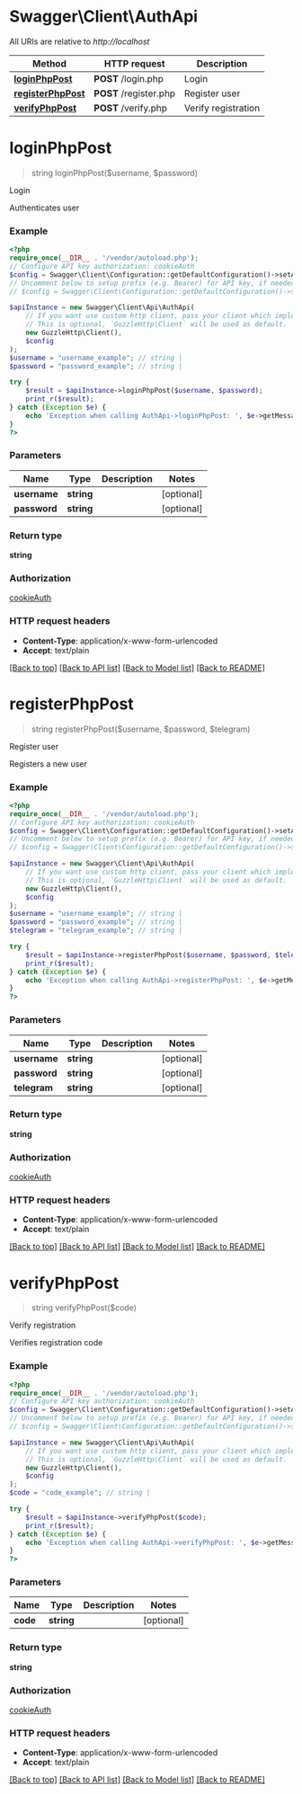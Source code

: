 # Swagger\Client\AuthApi

All URIs are relative to *http://localhost*

Method | HTTP request | Description
------------- | ------------- | -------------
[**loginPhpPost**](AuthApi.md#loginphppost) | **POST** /login.php | Login
[**registerPhpPost**](AuthApi.md#registerphppost) | **POST** /register.php | Register user
[**verifyPhpPost**](AuthApi.md#verifyphppost) | **POST** /verify.php | Verify registration

# **loginPhpPost**
> string loginPhpPost($username, $password)

Login

Authenticates user

### Example
```php
<?php
require_once(__DIR__ . '/vendor/autoload.php');
// Configure API key authorization: cookieAuth
$config = Swagger\Client\Configuration::getDefaultConfiguration()->setApiKey('user_id', 'YOUR_API_KEY');
// Uncomment below to setup prefix (e.g. Bearer) for API key, if needed
// $config = Swagger\Client\Configuration::getDefaultConfiguration()->setApiKeyPrefix('user_id', 'Bearer');

$apiInstance = new Swagger\Client\Api\AuthApi(
    // If you want use custom http client, pass your client which implements `GuzzleHttp\ClientInterface`.
    // This is optional, `GuzzleHttp\Client` will be used as default.
    new GuzzleHttp\Client(),
    $config
);
$username = "username_example"; // string | 
$password = "password_example"; // string | 

try {
    $result = $apiInstance->loginPhpPost($username, $password);
    print_r($result);
} catch (Exception $e) {
    echo 'Exception when calling AuthApi->loginPhpPost: ', $e->getMessage(), PHP_EOL;
}
?>
```

### Parameters

Name | Type | Description  | Notes
------------- | ------------- | ------------- | -------------
 **username** | **string**|  | [optional]
 **password** | **string**|  | [optional]

### Return type

**string**

### Authorization

[cookieAuth](../../README.md#cookieAuth)

### HTTP request headers

 - **Content-Type**: application/x-www-form-urlencoded
 - **Accept**: text/plain

[[Back to top]](#) [[Back to API list]](../../README.md#documentation-for-api-endpoints) [[Back to Model list]](../../README.md#documentation-for-models) [[Back to README]](../../README.md)

# **registerPhpPost**
> string registerPhpPost($username, $password, $telegram)

Register user

Registers a new user

### Example
```php
<?php
require_once(__DIR__ . '/vendor/autoload.php');
// Configure API key authorization: cookieAuth
$config = Swagger\Client\Configuration::getDefaultConfiguration()->setApiKey('user_id', 'YOUR_API_KEY');
// Uncomment below to setup prefix (e.g. Bearer) for API key, if needed
// $config = Swagger\Client\Configuration::getDefaultConfiguration()->setApiKeyPrefix('user_id', 'Bearer');

$apiInstance = new Swagger\Client\Api\AuthApi(
    // If you want use custom http client, pass your client which implements `GuzzleHttp\ClientInterface`.
    // This is optional, `GuzzleHttp\Client` will be used as default.
    new GuzzleHttp\Client(),
    $config
);
$username = "username_example"; // string | 
$password = "password_example"; // string | 
$telegram = "telegram_example"; // string | 

try {
    $result = $apiInstance->registerPhpPost($username, $password, $telegram);
    print_r($result);
} catch (Exception $e) {
    echo 'Exception when calling AuthApi->registerPhpPost: ', $e->getMessage(), PHP_EOL;
}
?>
```

### Parameters

Name | Type | Description  | Notes
------------- | ------------- | ------------- | -------------
 **username** | **string**|  | [optional]
 **password** | **string**|  | [optional]
 **telegram** | **string**|  | [optional]

### Return type

**string**

### Authorization

[cookieAuth](../../README.md#cookieAuth)

### HTTP request headers

 - **Content-Type**: application/x-www-form-urlencoded
 - **Accept**: text/plain

[[Back to top]](#) [[Back to API list]](../../README.md#documentation-for-api-endpoints) [[Back to Model list]](../../README.md#documentation-for-models) [[Back to README]](../../README.md)

# **verifyPhpPost**
> string verifyPhpPost($code)

Verify registration

Verifies registration code

### Example
```php
<?php
require_once(__DIR__ . '/vendor/autoload.php');
// Configure API key authorization: cookieAuth
$config = Swagger\Client\Configuration::getDefaultConfiguration()->setApiKey('user_id', 'YOUR_API_KEY');
// Uncomment below to setup prefix (e.g. Bearer) for API key, if needed
// $config = Swagger\Client\Configuration::getDefaultConfiguration()->setApiKeyPrefix('user_id', 'Bearer');

$apiInstance = new Swagger\Client\Api\AuthApi(
    // If you want use custom http client, pass your client which implements `GuzzleHttp\ClientInterface`.
    // This is optional, `GuzzleHttp\Client` will be used as default.
    new GuzzleHttp\Client(),
    $config
);
$code = "code_example"; // string | 

try {
    $result = $apiInstance->verifyPhpPost($code);
    print_r($result);
} catch (Exception $e) {
    echo 'Exception when calling AuthApi->verifyPhpPost: ', $e->getMessage(), PHP_EOL;
}
?>
```

### Parameters

Name | Type | Description  | Notes
------------- | ------------- | ------------- | -------------
 **code** | **string**|  | [optional]

### Return type

**string**

### Authorization

[cookieAuth](../../README.md#cookieAuth)

### HTTP request headers

 - **Content-Type**: application/x-www-form-urlencoded
 - **Accept**: text/plain

[[Back to top]](#) [[Back to API list]](../../README.md#documentation-for-api-endpoints) [[Back to Model list]](../../README.md#documentation-for-models) [[Back to README]](../../README.md)

